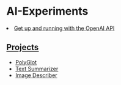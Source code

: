 # AI-Experiments
<u>
  <li><a href="https://platform.openai.com/docs/quickstart?context=node">Get up and running with the OpenAI API</li>
</ul>

## Projects
- [PolyGlot](https://polly-glot.pages.dev/)
- [Text Summarizer](https://the-summarizer-app.pages.dev/)
- [Image Describer]()
